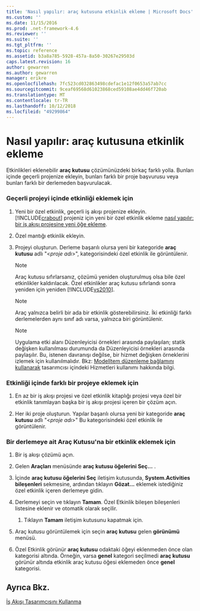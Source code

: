 ```yaml
---
title: 'Nasıl yapılır: araç kutusuna etkinlik ekleme | Microsoft Docs'
ms.custom: ''
ms.date: 11/15/2016
ms.prod: .net-framework-4.6
ms.reviewer: ''
ms.suite: ''
ms.tgt_pltfrm: ''
ms.topic: reference
ms.assetid: b3a8a785-5928-457a-8a50-30267e29503d
caps.latest.revision: 16
author: gewarren
ms.author: gewarren
manager: erikre
ms.openlocfilehash: 7fc523cd032863498cdefac1e12f0653a57ab7cc
ms.sourcegitcommit: 9ceaf69568d61023868ced59108ae4dd46f720ab
ms.translationtype: MT
ms.contentlocale: tr-TR
ms.lasthandoff: 10/12/2018
ms.locfileid: "49299864"
---
```

# <a name="how-to-add-activities-to-the-toolbox"></a>Nasıl yapılır: araç kutusuna etkinlik ekleme
Etkinlikleri eklenebilir **araç kutusu** çözümünüzdeki birkaç farklı yolla. Bunları içinde geçerli projenize ekleyin, bunları farklı bir proje başvurusu veya bunları farklı bir derlemeden başvurulacak.  
  
### <a name="to-add-an-activity-from-within-your-current-project"></a>Geçerli projeyi içinde etkinliği eklemek için  
  
1.  Yeni bir özel etkinlik, geçerli iş akışı projenize ekleyin. [!INCLUDE[crabout](../includes/crabout-md.md)] projeniz için yeni bir özel etkinlik ekleme [nasıl yapılır: bir iş akışı projesine yeni öğe ekleme](../workflow-designer/how-to-add-a-new-item-to-a-workflow-project.md).  
  
2.  Özel mantığı etkinlik ekleyin.  
  
3.  Projeyi oluşturun. Derleme başarılı olursa yeni bir kategoride **araç kutusu** adlı "\<*proje adı*>", kategorisindeki özel etkinlik ile görüntülenir.  
  
    > [!NOTE]
    >  Araç kutusu sıfırlarsanız, çözümü yeniden oluşturulmuş olsa bile özel etkinlikler kaldırılacak. Özel etkinlikler araç kutusu sıfırlandı sonra yeniden için yeniden [!INCLUDE[vs2010](../includes/vs2010-md.md)].  
  
    > [!NOTE]
    >  Araç yalnızca belirli bir ada bir etkinlik gösterebilirsiniz. İki etkinliği farklı derlemelerden aynı sınıf adı varsa, yalnızca biri görüntülenir.  
  
    > [!NOTE]
    >  Uygulama etki alanı Düzenleyicisi örnekleri arasında paylaşılan; statik değişken kullanılması durumunda da Düzenleyicisi örnekleri arasında paylaşılır. Bu, istenen davranışı değilse, bir hizmet değişken örneklerini izlemek için kullanılmalıdır. Bkz: [ModelItem düzenleme bağlamını kullanarak](http://msdn.microsoft.com/library/7f9f1ea5-0147-4079-8eca-be94f00d3aa1) tasarımcısı içindeki Hizmetleri kullanımı hakkında bilgi.  
  
### <a name="to-add-an-activity-from-within-a-different-project"></a>Etkinliği içinde farklı bir projeye eklemek için  
  
1.  En az bir iş akışı projesi ve özel etkinlik kitaplığı projesi veya özel bir etkinlik tanımlayan başka bir iş akışı projesi içeren bir çözüm açın.  
  
2.  Her iki proje oluşturun. Yapılar başarılı olursa yeni bir kategoride **araç kutusu** adlı "\<*proje adı*>" Bu kategorisindeki özel etkinlik ile görüntülenir.  
  
### <a name="to-add-an-activity-to-the-toolbox-from-an-assembly"></a>Bir derlemeye ait Araç Kutusu'na bir etkinlik eklemek için  
  
1.  Bir iş akışı çözümü açın.  
  
2.  Gelen **Araçları** menüsünde **araç kutusu öğelerini Seç...** .  
  
3.  İçinde **araç kutusu öğelerini Seç** iletişim kutusunda, **System.Activities bileşenleri** sekmesine, ardından tıklayın **Gözat...** eklemek istediğiniz özel etkinlik içeren derlemeye gidin.  
  
4.  Derlemeyi seçin ve tıklayın **Tamam**. Özel Etkinlik bileşen bileşenleri listesine eklenir ve otomatik olarak seçilir.  
  
    1.  Tıklayın **Tamam** iletişim kutusunu kapatmak için.  
  
5.  Araç kutusu görüntülemek için seçin **araç kutusu** gelen **görünümü** menüsü.  
  
6.  Özel Etkinlik görünür **araç kutusu** odaktaki öğeyi eklenmeden önce olan kategorisi altında. Örneğin, varsa **genel** kategori seçilmedi **araç kutusu** görünür altında etkinlik araç kutusu öğesi eklemeden önce **genel** kategorisi.  
  
## <a name="see-also"></a>Ayrıca Bkz.  
 [İş Akışı Tasarımcısını Kullanma](../workflow-designer/using-the-workflow-designer.md)
